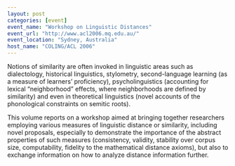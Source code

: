 ```yaml
---
layout: post
categories: [event]
event_name: "Workshop on Linguistic Distances"
event_url: "http://www.acl2006.mq.edu.au/"
event_location: "Sydney, Australia"
host_name: "COLING/ACL 2006"
---
```

Notions of similarity are often invoked in linguistic
areas such as dialectology, historical linguistics,
stylometry, second-language learning (as a measure of learners’ proficiency), psycholinguistics (accounting for lexical “neighborhood” effects, where neighborhoods are defined by similarity) and even in theoretical linguistics (novel accounts of the phonological constraints on semitic
roots).

This volume reports on a workshop aimed at bringing together researchers employing various measures of linguistic distance or similarity, including novel proposals, especially to demonstrate the importance of the abstract properties of such measures (consistency, validity, stability over corpus size, computability, fidelity to the mathematical distance axioms), but also to exchange information on how to analyze distance information
further.